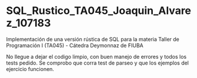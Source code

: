 # SQL_Rustico_TA045_Joaquin_Alvarez_107183
Implementación de una versión rústica de SQL para la materia Taller de Programación I (TA045) - Cátedra Deymonnaz de FIUBA

No llegue a dejar el codigo limpio, con buen manejo de errores y todos los tests pedido. Se comprobo que corra test de parseo y que los ejemplos del ejercicio funcionen.
